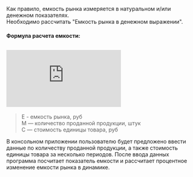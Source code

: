 Как правило, емкость рынка измеряется в натуральном и/или денежном показателях. <br/>
Необходимо рассчитать "Емкость рынка в денежном выражении".
#### Формула расчета емкости:

## ![equation](http://latex.codecogs.com/gif.latex?E=M*C)
> E - емкость рынка, руб<br/>
> M — количество проданной продукции, штук<br/>
> С — стоимость единицы товара, руб

В консольном приложении пользователю будет предложено ввести данные по количеству проданной продукции, а также стоимость единицы товара за несколько периодов. После ввода данных программа посчитает показатель емкости и рассчитает процентное изменение емкости рынка в динамике. 
